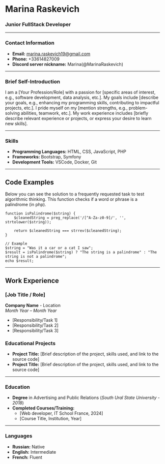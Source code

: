 # Marina Raskevich

### Junior FullStack Developer

---

### Contact Information
- **Email:** marina.raskevich19@gmail.com
- **Phone:** +33614827009
- **Discord server nickname:** Marina(@MarinaRaskevich)

---

### Brief Self-Introduction
I am a [Your Profession/Role] with a passion for [specific areas of interest, e.g., software development, data analysis, etc.]. My goals include [describe your goals, e.g., enhancing my programming skills, contributing to impactful projects, etc.]. I pride myself on my [mention strengths, e.g., problem-solving abilities, teamwork, etc.]. My work experience includes [briefly describe relevant experience or projects, or express your desire to learn new skills].

---

### Skills
- **Programming Languages:** HTML, CSS, JavaScript, PHP
- **Frameworks:** Bootstrap, Symfony
- **Development Tools:** VSCode, Docker, Git

---

## Code Examples
Below you can see the solution to a frequently requested task to test algorithmic thinking. This function checks if a word or phrase is a palindrome (in php).

```
function isPalindrome($string) {
    $cleanedString = preg_replace('/[^A-Za-z0-9]/', '', strtolower($string));
    
    return $cleanedString === strrev($cleanedString);
}

// Example
$string = "Was it a car or a cat I saw";
$result = isPalindrome($string) ? "The string is a palindrome" : "The string is not a palindrome";
echo $result;
``` 

---

## Work Experience
### [Job Title / Role]
**Company Name** - Location  
*Month Year – Month Year*  
- [Responsibility/Task 1]
- [Responsibility/Task 2]
- [Responsibility/Task 3]

### Educational Projects
- **Project Title:** [Brief description of the project, skills used, and link to the source code]
- **Project Title:** [Brief description of the project, skills used, and link to the source code]

---

### Education
- **Degree** in Advertising and Public Relations 
  (_South Ural State University - 2018_)
- **Completed Courses/Training:**
  - [Web developer, IT School France, 2024]
  - [Course Title, Institution, Year]

---

### Languages
- **Russian:** Native
- **English:** Intermediate
- **French:** Fluent


